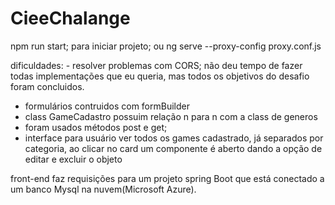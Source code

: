 # CieeChalange

npm run start; para iniciar projeto;
ou ng serve --proxy-config proxy.conf.js

dificuldades: - resolver problemas com CORS;
não deu tempo de fazer todas implementações que eu queria, mas todos os objetivos do desafio foram concluidos.

- formulários contruidos com formBuilder
- class GameCadastro possuim relação n para n com a class de generos
- foram usados métodos post e get;
- interface para usuário ver todos os games cadastrado, já separados por categoria, ao clicar no card um componente é aberto dando a opção de editar e excluir o objeto

front-end faz requisições para um projeto spring Boot que está conectado a um banco Mysql na nuvem(Microsoft Azure).


